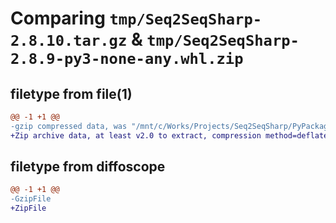 # Comparing `tmp/Seq2SeqSharp-2.8.10.tar.gz` & `tmp/Seq2SeqSharp-2.8.9-py3-none-any.whl.zip`

## filetype from file(1)

```diff
@@ -1 +1 @@
-gzip compressed data, was "/mnt/c/Works/Projects/Seq2SeqSharp/PyPackage/dist/.tmp-e38h21w3/Seq2SeqSharp-2.8.10.tar", last modified: Thu Apr 18 05:30:01 2024, max compression
+Zip archive data, at least v2.0 to extract, compression method=deflate
```

## filetype from diffoscope

```diff
@@ -1 +1 @@
-GzipFile
+ZipFile
```

